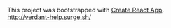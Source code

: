 This project was bootstrapped with [Create React App](https://github.com/facebook/create-react-app).  
http://verdant-help.surge.sh/
